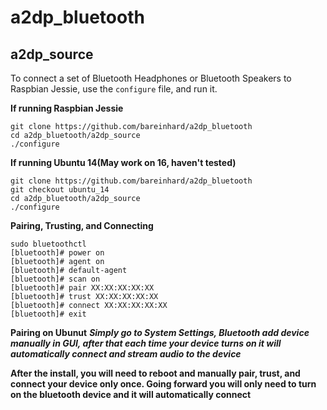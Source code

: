 # a2dp_bluetooth

## a2dp_source

To connect a set of Bluetooth Headphones or Bluetooth Speakers to Raspbian Jessie, use the `configure` file, and run it.

**If running Raspbian Jessie**
```
git clone https://github.com/bareinhard/a2dp_bluetooth
cd a2dp_bluetooth/a2dp_source
./configure
```
**If running Ubuntu 14(May work on 16, haven't tested)**
```
git clone https://github.com/bareinhard/a2dp_bluetooth
git checkout ubuntu_14
cd a2dp_bluetooth/a2dp_source
./configure
```

**Pairing, Trusting, and Connecting**
```
sudo bluetoothctl
[bluetooth]# power on
[bluetooth]# agent on
[bluetooth]# default-agent
[bluetooth]# scan on
[bluetooth]# pair XX:XX:XX:XX:XX
[bluetooth]# trust XX:XX:XX:XX:XX
[bluetooth]# connect XX:XX:XX:XX:XX
[bluetooth]# exit
```
**Pairing on Ubunut**
***Simply go to System Settings, Bluetooth add device manually in GUI, after that each time your device turns on it will automatically connect and stream audio to the device***

**After the install, you will need to reboot and manually pair, trust, and connect your device only once. Going forward you will only need to turn on the bluetooth device and it will automatically connect**
